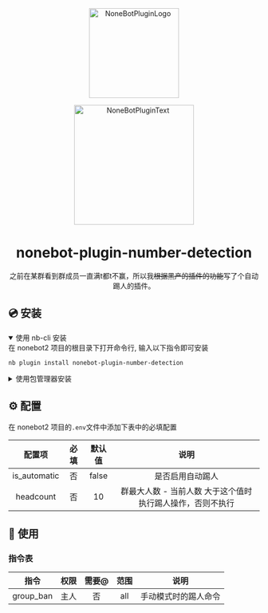 <div align="center">
  <a href="https://v2.nonebot.dev/store"><img src="https://github.com/A-kirami/nonebot-plugin-template/blob/resources/nbp_logo.png" width="180" height="180" alt="NoneBotPluginLogo"></a>
  <br>
  <p><img src="https://github.com/A-kirami/nonebot-plugin-template/blob/resources/NoneBotPlugin.svg" width="240" alt="NoneBotPluginText"></p>
</div>

<div align="center">

# nonebot-plugin-number-detection

之前在某群看到群成员一直满t都t不赢，所以我~~根据黑产的插件的功能~~写了个自动踢人的插件。

</div>



## 💿 安装

<details open>
<summary>使用 nb-cli 安装</summary>
在 nonebot2 项目的根目录下打开命令行, 输入以下指令即可安装

    nb plugin install nonebot-plugin-number-detection

</details>

<details>
<summary>使用包管理器安装</summary>
在 nonebot2 项目的插件目录下, 打开命令行, 根据你使用的包管理器, 输入相应的安装命令

<details>
<summary>pip</summary>

    pip install nonebot-plugin-number-detection
</details>
<details>
<summary>pdm</summary>

    pdm add nonebot-plugin-number-detection
</details>
<details>
<summary>poetry</summary>

    poetry add nonebot-plugin-number-detection
</details>
<details>
<summary>conda</summary>

    conda install nonebot-plugin-number-detection
</details>

打开 nonebot2 项目根目录下的 `pyproject.toml` 文件, 在 `[tool.nonebot]` 部分追加写入

    plugins = ["nonebot-plugin-number-detection"]

</details>


## ⚙️ 配置

在 nonebot2 项目的`.env`文件中添加下表中的必填配置

| 配置项 | 必填 | 默认值 | 说明 |
|:-----:|:----:|:----:|:----:|
| is_automatic | 否 | false | 是否启用自动踢人 |
| headcount | 否 | 10 | 群最大人数 - 当前人数 大于这个值时执行踢人操作，否则不执行 |

## 🎉 使用
### 指令表
| 指令 | 权限 | 需要@ | 范围 | 说明 |
|:-----:|:----:|:----:|:----:|:----:|
| group_ban | 主人 | 否 | all | 手动模式时的踢人命令 |